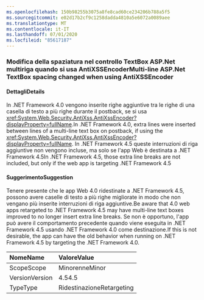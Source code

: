 ```yaml
---
ms.openlocfilehash: 150b98255b3075a8fe8cad60ce234206b788a5f5
ms.sourcegitcommit: e02d17b2cf9c1258dadda4810a5e6072a0089aee
ms.translationtype: MT
ms.contentlocale: it-IT
ms.lasthandoff: 07/01/2020
ms.locfileid: "85617187"
---
```

### <a name="multi-line-aspnet-textbox-spacing-changed-when-using-antixssencoder"></a><span data-ttu-id="c7583-101">Modifica della spaziatura nel controllo TextBox ASP.Net multiriga quando si usa AntiXSSEncoder</span><span class="sxs-lookup"><span data-stu-id="c7583-101">Multi-line ASP.Net TextBox spacing changed when using AntiXSSEncoder</span></span>

#### <a name="details"></a><span data-ttu-id="c7583-102">Dettagli</span><span class="sxs-lookup"><span data-stu-id="c7583-102">Details</span></span>

<span data-ttu-id="c7583-103">In .NET Framework 4.0 vengono inserite righe aggiuntive tra le righe di una casella di testo a più righe durante il postback, se si usa <xref:System.Web.Security.AntiXss.AntiXssEncoder?displayProperty=fullName>.</span><span class="sxs-lookup"><span data-stu-id="c7583-103">In .NET Framework 4.0, extra lines were inserted between lines of a multi-line text box on postback, if using the <xref:System.Web.Security.AntiXss.AntiXssEncoder?displayProperty=fullName>.</span></span> <span data-ttu-id="c7583-104">In .NET Framework 4.5 queste interruzioni di riga aggiuntive non vengono incluse, ma solo se l'app Web è destinata a .NET Framework 4.5</span><span class="sxs-lookup"><span data-stu-id="c7583-104">In .NET Framework 4.5, those extra line breaks are not included, but only if the web app is targeting .NET Framework 4.5</span></span>

#### <a name="suggestion"></a><span data-ttu-id="c7583-105">Suggerimento</span><span class="sxs-lookup"><span data-stu-id="c7583-105">Suggestion</span></span>

<span data-ttu-id="c7583-106">Tenere presente che le app Web 4.0 ridestinate a .NET Framework 4.5, possono avere caselle di testo a più righe migliorate in modo che non vengano più inserite interruzioni di riga aggiuntive.</span><span class="sxs-lookup"><span data-stu-id="c7583-106">Be aware that 4.0 web apps retargeted to .NET Framework 4.5 may have multi-line text boxes improved to no longer insert extra line breaks.</span></span> <span data-ttu-id="c7583-107">Se non è opportuno, l'app può avere il comportamento precedente quando viene eseguita in .NET Framework 4.5 usando .NET Framework 4.0 come destinazione.</span><span class="sxs-lookup"><span data-stu-id="c7583-107">If this is not desirable, the app  can have the old behavior when running on .NET Framework 4.5 by targeting the .NET Framework 4.0.</span></span>

| <span data-ttu-id="c7583-108">Nome</span><span class="sxs-lookup"><span data-stu-id="c7583-108">Name</span></span>    | <span data-ttu-id="c7583-109">Valore</span><span class="sxs-lookup"><span data-stu-id="c7583-109">Value</span></span>       |
|:--------|:------------|
| <span data-ttu-id="c7583-110">Scope</span><span class="sxs-lookup"><span data-stu-id="c7583-110">Scope</span></span>   | <span data-ttu-id="c7583-111">Minorenne</span><span class="sxs-lookup"><span data-stu-id="c7583-111">Minor</span></span>       |
| <span data-ttu-id="c7583-112">Version</span><span class="sxs-lookup"><span data-stu-id="c7583-112">Version</span></span> | <span data-ttu-id="c7583-113">4.5</span><span class="sxs-lookup"><span data-stu-id="c7583-113">4.5</span></span>         |
| <span data-ttu-id="c7583-114">Type</span><span class="sxs-lookup"><span data-stu-id="c7583-114">Type</span></span>    | <span data-ttu-id="c7583-115">Ridestinazione</span><span class="sxs-lookup"><span data-stu-id="c7583-115">Retargeting</span></span> |
